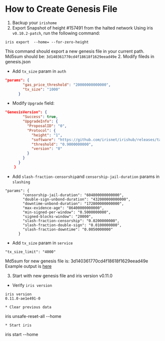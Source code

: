 # How to Create Genesis File

1. Backup your `irishome`
2. Export Snapshot of height #157491 from the halted network
  Using iris `v0.10.2-patch`, run the following command:
```
iris export  --home= --for-zero-height
```
This command should export a new genesis file in your current path.
Md5sum should be: `3d140361770cd4f18618f1629eead49e`
2. Modify fileds in genesis.json
* Add `tx_size` param in `auth`
```json
"params": {
        "gas_price_threshold": "20000000000000",
        "tx_size": "1000"
      }
```
* Modify `Upgrade` field:
```json
"GenesisVersion": {
        "Success": true,
        "UpgradeInfo": {
          "ProposalID": "0",
          "Protocol": {
            "height": "1",
            "software": "https://github.com/irisnet/irishub/releases/tag/v0.11.0",
            "threshold": "0.9000000000",
            "version": "0"
          }
        }
      }
    }
```
* Add  `slash-fraction-censorship`and `censorship-jail-duration` params in `slashing`
```
"params": {
        "censorship-jail-duration": "604800000000000",
        "double-sign-unbond-duration": "432000000000000",
        "downtime-unbond-duration": "172800000000000",
        "max-evidence-age": "86400000000000",
        "min-signed-per-window": "0.5000000000",
        "signed-blocks-window": "20000",
        "slash-fraction-censorship": "0.0200000000",
        "slash-fraction-double-sign": "0.0100000000",
        "slash-fraction-downtime": "0.0050000000"
      }
```
*  Add `tx_size` param in `service`
```
"tx_size_limit": "4000"
```
Md5sum for new genesis file is: 
3d140361770cd4f18618f1629eead49e
Example output is [here](https://raw.githubusercontent.com/irisnet/testnets/master/fuxi/fuxi-8000/config/genesis.json)

3. Start with new genesis file and iris version v0.11.0 
* Verify `iris version`
```
iris version
0.11.0-ae1e491-0

* Clear previous data
```
iris unsafe-reset-all --home
```
* Start iris
```
iris start --home
```

```
